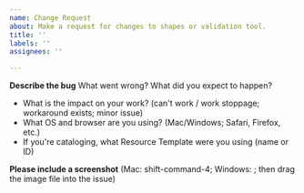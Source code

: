 ```yaml
---
name: Change Request
about: Make a request for changes to shapes or validation tool.
title: ''
labels: ''
assignees: ''

---
```


**Describe the bug**
What went wrong? What did you expect to happen?

- What is the impact on your work? (can't work / work stoppage; workaround exists; minor issue)
- What OS and browser are you using? (Mac/Windows; Safari, Firefox, etc.)
- If you're cataloging, what Resource Template were you using (name or ID)

**Please include a screenshot**
(Mac: shift-command-4; Windows: ; then drag the image file into the issue)
